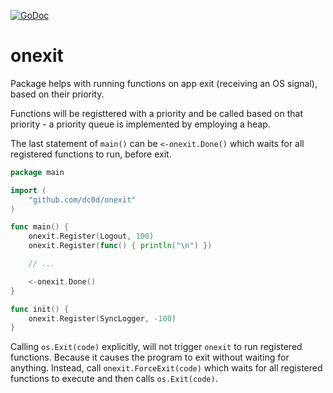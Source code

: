 [![GoDoc](https://godoc.org/github.com/dc0d/onexit?status.svg)](https://godoc.org/github.com/dc0d/onexit)

# onexit
Package helps with running functions on app exit (receiving an OS signal), based on their priority.

Functions will be registtered with a priority and be called based on that priority - a priority queue is implemented by employing a heap.

The last statement of `main()` can be `<-onexit.Done()` which waits for all registered functions to run, before exit.


```go
package main

import (
	"github.com/dc0d/onexit"
)

func main() {
	onexit.Register(Logout, 100)
	onexit.Register(func() { println("\n") })

	// ...

	<-onexit.Done()
}

func init() {
	onexit.Register(SyncLogger, -100)
}
```

Calling `os.Exit(code)` explicitly, will not trigger `onexit` to run registered functions. Because it causes the program to exit without waiting for anything. Instead, call `onexit.ForceExit(code)` which waits for all registered functions to execute and then calls `os.Exit(code)`.